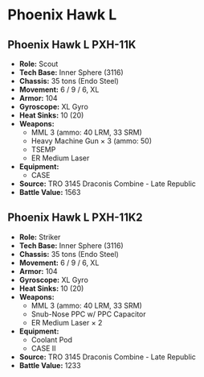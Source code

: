 # Phoenix Hawk L
## Phoenix Hawk L PXH-11K
- **Role:** Scout
- **Tech Base:** Inner Sphere (3116)
- **Chassis:** 35 tons (Endo Steel)
- **Movement:** 6 / 9 / 6, XL
- **Armor:** 104
- **Gyroscope:** XL Gyro
- **Heat Sinks:** 10 (20)
- **Weapons:**
  - MML 3 (ammo: 40 LRM, 33 SRM)
  - Heavy Machine Gun × 3 (ammo: 50)
  - TSEMP
  - ER Medium Laser
- **Equipment:**
  - CASE
- **Source:** TRO 3145 Draconis Combine - Late Republic
- **Battle Value:** 1563

## Phoenix Hawk L PXH-11K2
- **Role:** Striker
- **Tech Base:** Inner Sphere (3116)
- **Chassis:** 35 tons (Endo Steel)
- **Movement:** 6 / 9 / 6, XL
- **Armor:** 104
- **Gyroscope:** XL Gyro
- **Heat Sinks:** 10 (20)
- **Weapons:**
  - MML 3 (ammo: 40 LRM, 33 SRM)
  - Snub-Nose PPC w/ PPC Capacitor
  - ER Medium Laser × 2
- **Equipment:**
  - Coolant Pod
  - CASE II
- **Source:** TRO 3145 Draconis Combine - Late Republic
- **Battle Value:** 1233

